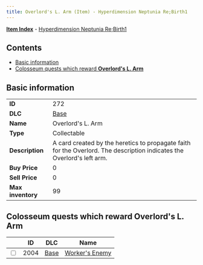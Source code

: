 ```yaml
---
title: Overlord's L. Arm (Item) - Hyperdimension Neptunia Re;Birth1
---
```


[**Item Index**](/neptunia/rb1/item/index.html) - [Hyperdimension Neptunia Re;Birth1](/neptunia/rb1)

## Contents

- [Basic information](#basic-information)
- [Colosseum quests which reward **Overlord's L. Arm**](#colosseum-quests-which-reward-overlords-l-arm)

## Basic information

|   |   |
| -- | -- |
| **ID** | 272 |
| **DLC** | [Base](/neptunia/rb1/dlc/1-base.html) |
| **Name** | Overlord's L. Arm |
| **Type** | Collectable |
| **Description** | A card created by the heretics to propagate faith for the Overlord. The description indicates the Overlord's left arm. |
| **Buy Price** | 0 |
| **Sell Price** | 0 |
| **Max inventory** | 99 |


## Colosseum quests which reward **Overlord's L. Arm**

|    | ID | DLC | Name |
| -- | -- | --- | ---- |
| <input type="checkbox" id="rb1-colosseum-1-2004" class="trackbox" /> | 2004 | [Base](/neptunia/rb1/dlc/1-base.html) | [Worker's Enemy](/neptunia/rb1/colosseum/1-2004-workers-enemy.html) |
